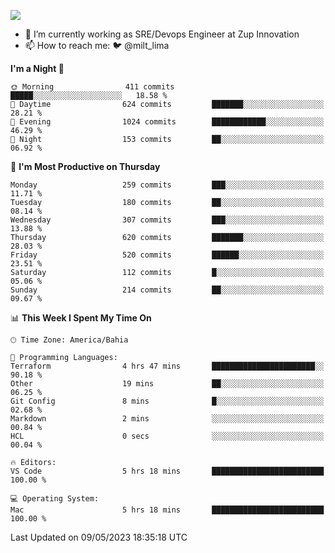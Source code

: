 ![](https://komarev.com/ghpvc/?username=miltlima&color=blue)
                 

- 🔭 I’m currently working as SRE/Devops Engineer at Zup Innovation
- 📫 How to reach me: 🐦 @milt_lima

<!--START_SECTION:waka-->
**I'm a Night 🦉** 

```text
🌞 Morning                411 commits         █████░░░░░░░░░░░░░░░░░░░░   18.58 % 
🌆 Daytime                624 commits         ███████░░░░░░░░░░░░░░░░░░   28.21 % 
🌃 Evening                1024 commits        ████████████░░░░░░░░░░░░░   46.29 % 
🌙 Night                  153 commits         ██░░░░░░░░░░░░░░░░░░░░░░░   06.92 % 
```
📅 **I'm Most Productive on Thursday** 

```text
Monday                   259 commits         ███░░░░░░░░░░░░░░░░░░░░░░   11.71 % 
Tuesday                  180 commits         ██░░░░░░░░░░░░░░░░░░░░░░░   08.14 % 
Wednesday                307 commits         ███░░░░░░░░░░░░░░░░░░░░░░   13.88 % 
Thursday                 620 commits         ███████░░░░░░░░░░░░░░░░░░   28.03 % 
Friday                   520 commits         ██████░░░░░░░░░░░░░░░░░░░   23.51 % 
Saturday                 112 commits         █░░░░░░░░░░░░░░░░░░░░░░░░   05.06 % 
Sunday                   214 commits         ██░░░░░░░░░░░░░░░░░░░░░░░   09.67 % 
```


📊 **This Week I Spent My Time On** 

```text
🕑︎ Time Zone: America/Bahia

💬 Programming Languages: 
Terraform                4 hrs 47 mins       ███████████████████████░░   90.18 % 
Other                    19 mins             ██░░░░░░░░░░░░░░░░░░░░░░░   06.25 % 
Git Config               8 mins              █░░░░░░░░░░░░░░░░░░░░░░░░   02.68 % 
Markdown                 2 mins              ░░░░░░░░░░░░░░░░░░░░░░░░░   00.84 % 
HCL                      0 secs              ░░░░░░░░░░░░░░░░░░░░░░░░░   00.04 % 

🔥 Editors: 
VS Code                  5 hrs 18 mins       █████████████████████████   100.00 % 

💻 Operating System: 
Mac                      5 hrs 18 mins       █████████████████████████   100.00 % 
```


 Last Updated on 09/05/2023 18:35:18 UTC
<!--END_SECTION:waka-->
